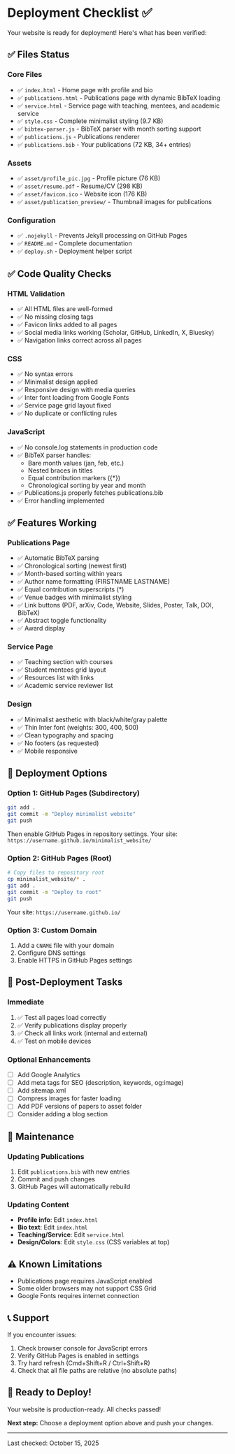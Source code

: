 # Deployment Checklist ✅

Your website is ready for deployment! Here's what has been verified:

## ✅ Files Status

### Core Files
- ✅ `index.html` - Home page with profile and bio
- ✅ `publications.html` - Publications page with dynamic BibTeX loading
- ✅ `service.html` - Service page with teaching, mentees, and academic service
- ✅ `style.css` - Complete minimalist styling (9.7 KB)
- ✅ `bibtex-parser.js` - BibTeX parser with month sorting support
- ✅ `publications.js` - Publications renderer
- ✅ `publications.bib` - Your publications (72 KB, 34+ entries)

### Assets
- ✅ `asset/profile_pic.jpg` - Profile picture (76 KB)
- ✅ `asset/resume.pdf` - Resume/CV (298 KB)
- ✅ `asset/favicon.ico` - Website icon (176 KB)
- ✅ `asset/publication_preview/` - Thumbnail images for publications

### Configuration
- ✅ `.nojekyll` - Prevents Jekyll processing on GitHub Pages
- ✅ `README.md` - Complete documentation
- ✅ `deploy.sh` - Deployment helper script

## ✅ Code Quality Checks

### HTML Validation
- ✅ All HTML files are well-formed
- ✅ No missing closing tags
- ✅ Favicon links added to all pages
- ✅ Social media links working (Scholar, GitHub, LinkedIn, X, Bluesky)
- ✅ Navigation links correct across all pages

### CSS
- ✅ No syntax errors
- ✅ Minimalist design applied
- ✅ Responsive design with media queries
- ✅ Inter font loading from Google Fonts
- ✅ Service page grid layout fixed
- ✅ No duplicate or conflicting rules

### JavaScript
- ✅ No console.log statements in production code
- ✅ BibTeX parser handles:
  - Bare month values (jan, feb, etc.)
  - Nested braces in titles
  - Equal contribution markers ({${*}$})
  - Chronological sorting by year and month
- ✅ Publications.js properly fetches publications.bib
- ✅ Error handling implemented

## ✅ Features Working

### Publications Page
- ✅ Automatic BibTeX parsing
- ✅ Chronological sorting (newest first)
- ✅ Month-based sorting within years
- ✅ Author name formatting (FIRSTNAME LASTNAME)
- ✅ Equal contribution superscripts (*)
- ✅ Venue badges with minimalist styling
- ✅ Link buttons (PDF, arXiv, Code, Website, Slides, Poster, Talk, DOI, BibTeX)
- ✅ Abstract toggle functionality
- ✅ Award display

### Service Page
- ✅ Teaching section with courses
- ✅ Student mentees grid layout
- ✅ Resources list with links
- ✅ Academic service reviewer list

### Design
- ✅ Minimalist aesthetic with black/white/gray palette
- ✅ Thin Inter font (weights: 300, 400, 500)
- ✅ Clean typography and spacing
- ✅ No footers (as requested)
- ✅ Mobile responsive

## 🚀 Deployment Options

### Option 1: GitHub Pages (Subdirectory)
```bash
git add .
git commit -m "Deploy minimalist website"
git push
```
Then enable GitHub Pages in repository settings.
Your site: `https://username.github.io/minimalist_website/`

### Option 2: GitHub Pages (Root)
```bash
# Copy files to repository root
cp minimalist_website/* .
git add .
git commit -m "Deploy to root"
git push
```
Your site: `https://username.github.io/`

### Option 3: Custom Domain
1. Add a `CNAME` file with your domain
2. Configure DNS settings
3. Enable HTTPS in GitHub Pages settings

## 📝 Post-Deployment Tasks

### Immediate
1. ✅ Test all pages load correctly
2. ✅ Verify publications display properly
3. ✅ Check all links work (internal and external)
4. ✅ Test on mobile devices

### Optional Enhancements
- [ ] Add Google Analytics
- [ ] Add meta tags for SEO (description, keywords, og:image)
- [ ] Add sitemap.xml
- [ ] Compress images for faster loading
- [ ] Add PDF versions of papers to asset folder
- [ ] Consider adding a blog section

## 🔧 Maintenance

### Updating Publications
1. Edit `publications.bib` with new entries
2. Commit and push changes
3. GitHub Pages will automatically rebuild

### Updating Content
- **Profile info**: Edit `index.html`
- **Bio text**: Edit `index.html`
- **Teaching/Service**: Edit `service.html`
- **Design/Colors**: Edit `style.css` (CSS variables at top)

## ⚠️ Known Limitations

- Publications page requires JavaScript enabled
- Some older browsers may not support CSS Grid
- Google Fonts requires internet connection

## 📞 Support

If you encounter issues:
1. Check browser console for JavaScript errors
2. Verify GitHub Pages is enabled in settings
3. Try hard refresh (Cmd+Shift+R / Ctrl+Shift+R)
4. Check that all file paths are relative (no absolute paths)

## 🎉 Ready to Deploy!

Your website is production-ready. All checks passed! 

**Next step:** Choose a deployment option above and push your changes.

---
Last checked: October 15, 2025
